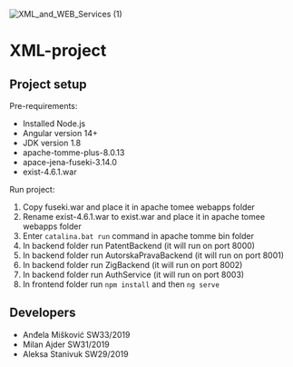 ![XML_and_WEB_Services (1)](https://github.com/mmmajder/XML-project/assets/91467463/a7ee0fd1-ade3-45d0-aa1f-01e26ba5261c)

# XML-project

## Project setup

Pre-requirements:
- Installed Node.js
- Angular version 14+
- JDK version 1.8
- apache-tomme-plus-8.0.13
- apace-jena-fuseki-3.14.0
- exist-4.6.1.war

Run project:
1. Copy fuseki.war and place it in apache tomee webapps folder
2. Rename exist-4.6.1.war to exist.war and place it in apache tomee webapps folder
3. Enter `catalina.bat run` command in apache tomme bin folder
4. In backend folder run PatentBackend (it will run on port 8000)
5. In backend folder run AutorskaPravaBackend (it will run on port 8001)
6. In backend folder run ZigBackend (it will run on port 8002)
7. In backend folder run AuthService (it will run on port 8003)
8. In frontend folder run `npm install` and then `ng serve`

   
## Developers
- Anđela Mišković SW33/2019
- Milan Ajder SW31/2019
- Aleksa Stanivuk SW29/2019


